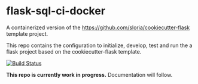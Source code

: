 # flask-sql-ci-docker

A containerized version of the https://github.com/sloria/cookiecutter-flask template project. 

This repo contains the configuration to initialize, develop, test and run the a flask project based on the cookiecutter-flask template. 

[![Build Status](https://travis-ci.org/takacsmark/flask-sql-ci-docker.svg?branch=master)](https://travis-ci.org/takacsmark/flask-sql-ci-docker)

**This repo is currently work in progress.** Documentation will follow.

